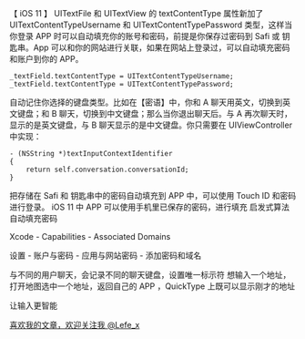 【 iOS 11 】
UITextFile 和 UITextView 的 textContentType 属性新加了 UITextContentTypeUsername 和 UITextContentTypePassword 类型，这样当你登录 APP 时可以自动填充你的账号和密码，前提是你保存过密码到 Safi 或 钥匙串。App 可以和你的网站进行关联，如果在网站上登录过，可以自动填充密码和账户到你的 APP。

```
_textField.textContentType = UITextContentTypeUsername;
_textField.textContentType = UITextContentTypePassword;
```

自动记住你选择的键盘类型。比如在【密语】中，你和 A 聊天用英文，切换到英文键盘；和 B 聊天，切换到中文键盘；那么当你退出聊天后。与 A 再次聊天时，显示的是英文键盘，与 B 聊天显示的是中文键盘。你只需要在 UIViewController 中实现：

```
- (NSString *)textInputContextIdentifier
{
    return self.conversation.conversationId;
}
```

把存储在 Safi 和 钥匙串中的密码自动填充到 APP 中，可以使用 Touch ID 和密码进行登录。
iOS 11 中 APP 可以使用手机里已保存的密码，进行填充
启发式算法 自动填充密码

Xcode - Capabilities - Associated Domains 

设置 - 账户与密码 - 应用与网站密码 - 添加密码和域名

与不同的用户聊天，会记录不同的聊天键盘，设置唯一标示符
想输入一个地址，打开地图选中一个地址，返回自己的 APP ，QuickType 上既可以显示刚才的地址

让输入更智能

[喜欢我的文章，欢迎关注我 @Lefe_x](http://www.weibo.com/5953150140/profile?rightmod=1&wvr=6&mod=personnumber&is_all=1)
